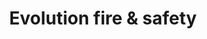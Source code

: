 ---
title: 'Evolution fire & safety'
desc: '
<p class="font--regular">Family run fire and security business offering instillation and maintenance to both commercial and domestic properties.</p>'
tags:
  - Location::Farnham, Surrey
  - Category::Other
header:
  src: header.jpg
  alt: Evolution Fire & Safety Header
logo: 
  src: logo.jpg
  alt: Evolution Fire & Safety Logo
covidInfomation: '
<p class="font--regular">We are operating a normal service however all of our engineers have gloves and masks which are changed at every property as well as regular use of hand sanitizer.</p>'
covidStatus:
  icon: success
  text: 'We are Open! Business As Usual.'
openingHours:
  monday: '0900 - 1700'
  tuesday: '0900 - 1700'
  wednesday: '0900 - 1700'
  thursday: '0900 - 1700'
  friday: '0900 - 1700'
  saturday: 'Closed'
  sunday: 'Closed'
contactDetails:
  email: 'admin@evolutionfireandsafety.co.uk'
  phone: '01252810894'
  website: 'https://www.evolutionfireandsaety.co.uk'
socialLinks:
  facebook: 'https://www.facebook.com/EvoFandS'
  messenger: 'https://m.me/EvoFandS'
  instagram: 'https://www.instagram.com/evolutionfireandsafety/'
ctaLink: 'http://www.evolutionfireandsafety.co.uk/'
metaDesc: 'Family run fire and security business offering instillation and maintenance to both commercial and domestic properties.'
---